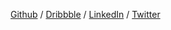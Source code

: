 [Github](https://github.com/alotama/) / [Dribbble](https://dribbble.com/alotama) / [LinkedIn](https://www.linkedin.com/in/alotama/) / [Twitter](https://twitter.com/alotama)